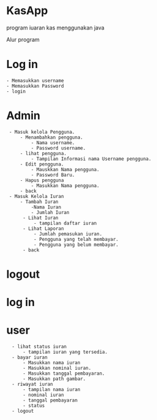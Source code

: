 # KasApp
program iuaran kas menggunakan java 

Alur program 
# Log in
    - Memasukkan username
    - Memasukkan Password
    - login
  # Admin
     - Masuk kelola Pengguna.
         - Menambahkan pengguna.
             - Nama username.
             - Password username.
         - lihat pengguna.
             - Tampilan Informasi nama Username pengguna.
         - Edit pengguna.
             - Mauskkan Nama pengguna.
             - Password Baru.
         - Hapus pengguna
             - Masukkan Nama pengguna.
         - back
     - Masuk Kelola Iuran
         - Tambah Iuran
             -Nama Iuran
             - Jumlah Iuran
          - Lihat Iuran
              - tampilan daftar iuran
          - Lihat Laporan
              - Jumlah pemasukan iuran.
              - Pengguna yang telah membayar.
              - Pengguna yang belum membayar.
          - back
  # logout 
  # log in 
  # user 
      - lihat status iuran 
          - tampilan iuran yang tersedia.
      - bayar iuran 
          - Masukkan nama iuran
          - Masukkan nominal iuran.
          - Masukkan tanggal pembayaran.
          - Masukkan path gambar.
      - riwayat iuran 
          - tampilan nama iuran
          - nominal iuran 
          - tanggal pembayaran 
          - status 
      - logout 
